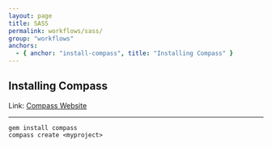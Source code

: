 ```yaml
---
layout: page
title: SASS
permalink: workflows/sass/
group: "workflows"
anchors:
  - { anchor: "install-compass", title: "Installing Compass" }
---
```


## Installing Compass<a name="install-compass">&nbsp;</a>

Link: [Compass Website](http://compass-style.org/)

---

```
gem install compass
compass create <myproject>
```
